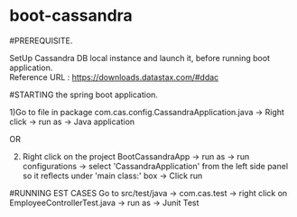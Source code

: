# boot-cassandra

#PREREQUISITE.

SetUp Cassandra DB local instance and launch it, before running boot application.  
Reference URL : https://downloads.datastax.com/#ddac

#STARTING the spring boot application.

1)Go to file in package com.cas.config.CassandraApplication.java -> Right click -> run as -> Java application

OR

2) Right click on the project BootCassandraApp -> run as -> run configurations -> select 'CassandraApplication' from the left side panel 
so it reflects under 'main class:' box -> Click run

#RUNNING EST CASES
Go to src/test/java -> com.cas.test -> right click on EmployeeControllerTest.java -> run as -> Junit Test

